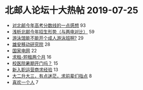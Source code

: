 # 北邮人论坛十大热帖 2019-07-25

- [对北邮今年高考分数线的一点感想](https://bbs.byr.cn/article/Talking/6137728) 93
- [浅析北邮今年招生形势（与两电对比）](https://bbs.byr.cn/article/Picture/3245708) 59
- [游泳馆能不能开个成人游泳班啊?](https://bbs.byr.cn/article/Swim/127140) 29
- [雄安移动研究院](https://bbs.byr.cn/article/Hebei/248116) 28
- [国家电网](https://bbs.byr.cn/article/Job/2039901) 22
- [求租-短租两个月](https://bbs.byr.cn/article/Home/119979) 16
- [校医院暑期开门吗？](https://bbs.byr.cn/article/Health/217833) 15
- [新入职运营商求经验](https://bbs.byr.cn/article/WorkLife/1126640) 13
- [大二升大三，有点迷茫，求前辈们指点](https://bbs.byr.cn/article/GoAbroad/365504) 8
- [喜欢一个人](https://bbs.byr.cn/article/Feeling/3117008) 7


